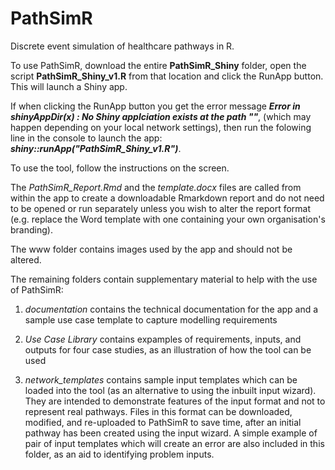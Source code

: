 # PathSimR
Discrete event simulation of healthcare pathways in R.

To use PathSimR, download the entire **PathSimR_Shiny** folder, open the script **PathSimR_Shiny_v1.R** from that location and click the RunApp button. This will launch a Shiny app.

If when clicking the RunApp button you get the error message ***Error in shinyAppDir(x) : No Shiny applciation exists at the path ""***, (which may happen depending on your local network settings), then run the folowing line in the console to launch the app: ***shiny::runApp("PathSimR_Shiny_v1.R")***.

To use the tool, follow the instructions on the screen.

The *PathSimR_Report.Rmd* and the *template.docx* files are called from within the app to create a downloadable Rmarkdown report and do not need to be opened or run separately unless you wish to alter the report format (e.g. replace the Word template with one containing your own organisation's branding).

The www folder contains images used by the app and should not be altered.

The remaining folders contain supplementary material to help with the use of PathSimR:

1. *documentation* contains the technical documentation for the app and a sample use case template to capture modelling requirements

2. *Use Case Library* contains expamples of requirements, inputs, and outputs for four case studies, as an illustration of how the tool can be used

3. *network_templates* contains sample input templates which can be loaded into the tool (as an alternative to using the inbuilt input wizard). They are intended to demonstrate features of the input format and not to represent real pathways. Files in this format can be downloaded, modified, and re-uploaded to PathSimR to save time, after an initial pathway has been created using the input wizard. A simple example of pair of input templates which will create an error are also included in this folder, as an aid to identifying problem inputs.
